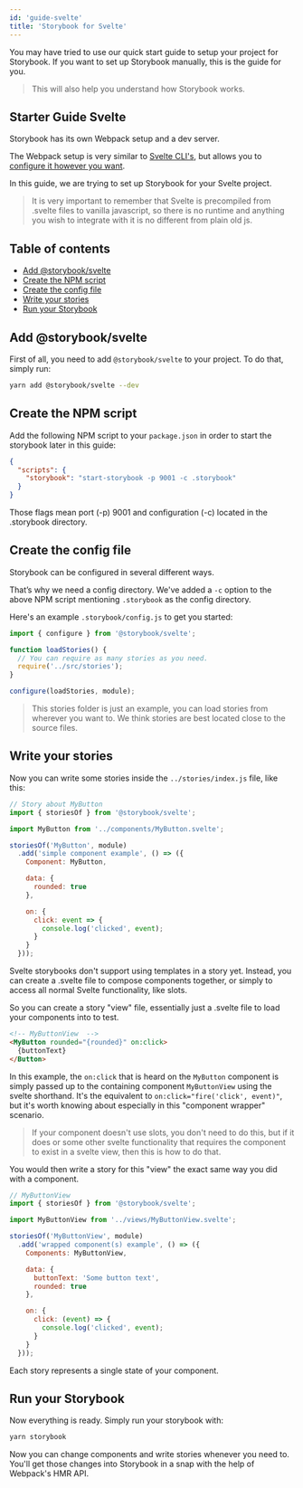 ```yaml
---
id: 'guide-svelte'
title: 'Storybook for Svelte'
---
```


You may have tried to use our quick start guide to setup your project for Storybook. If you want to set up Storybook manually, this is the guide for you.

> This will also help you understand how Storybook works.

## Starter Guide Svelte

Storybook has its own Webpack setup and a dev server.

The Webpack setup is very similar to [Svelte CLI's](https://github.com/sveltejs/svelte-cli), but allows you to [configure it however you want](/configurations/custom-webpack-config/).

In this guide, we are trying to set up Storybook for your Svelte project.

> It is very important to remember that Svelte is precompiled from .svelte files
to vanilla javascript, so there is no runtime and anything you wish to integrate
with it is no different from plain old js.

## Table of contents

-   [Add @storybook/svelte](#add-storybooksvelte)
-   [Create the NPM script](#create-the-npm-script)
-   [Create the config file](#create-the-config-file)
-   [Write your stories](#write-your-stories)
-   [Run your Storybook](#run-your-storybook)

## Add @storybook/svelte

First of all, you need to add `@storybook/svelte` to your project. To do that, simply run:

```sh
yarn add @storybook/svelte --dev
```

## Create the NPM script

Add the following NPM script to your `package.json` in order to start the storybook later in this guide:

```json
{
  "scripts": {
    "storybook": "start-storybook -p 9001 -c .storybook"
  }
}
```

Those flags mean port (-p) 9001 and configuration (-c) located in the .storybook directory.

## Create the config file

Storybook can be configured in several different ways.

That’s why we need a config directory. We've added a `-c` option to the above NPM script mentioning `.storybook` as the config directory.

Here's an example `.storybook/config.js` to get you started:

```js
import { configure } from '@storybook/svelte';

function loadStories() {
  // You can require as many stories as you need.
  require('../src/stories');
}

configure(loadStories, module);
```

> This stories folder is just an example, you can load stories from wherever you want to.
> We think stories are best located close to the source files.

## Write your stories

Now you can write some stories inside the `../stories/index.js` file, like this:

```js
// Story about MyButton
import { storiesOf } from '@storybook/svelte';

import MyButton from '../components/MyButton.svelte';

storiesOf('MyButton', module)
  .add('simple component example', () => ({
    Component: MyButton,

    data: {
      rounded: true
    },

    on: {
      click: event => {
        console.log('clicked', event);
      }
    }
  }));
```

Svelte storybooks don't support using templates in a story yet. Instead,
you can create a .svelte file to compose components together, or simply to access
all normal Svelte functionality, like slots.

So you can create a story "view" file, essentially just a .svelte file to load
your components into to test.

```html
<!-- MyButtonView  -->
<MyButton rounded="{rounded}" on:click>
  {buttonText}
</Button>
```

In this example, the `on:click` that is heard on the `MyButton` component is
simply passed up to the containing component `MyButtonView` using the svelte
shorthand. It's the equivalent to `on:click="fire('click', event)"`, but it's
worth knowing about especially in this "component wrapper" scenario.

> If your component doesn't use slots, you don't need to do this, but if it does
or some other svelte functionality that requires the component to exist in a svelte
view, then this is how to do that.

You would then write a story for this "view" the exact same way you did with a component.

```js
// MyButtonView
import { storiesOf } from '@storybook/svelte';

import MyButtonView from '../views/MyButtonView.svelte';

storiesOf('MyButtonView', module)
  .add('wrapped component(s) example', () => ({
    Components: MyButtonView,

    data: {
      buttonText: 'Some button text',
      rounded: true
    },

    on: {
      click: (event) => {
        console.log('clicked', event);
      }
    }
  }));
```

Each story represents a single state of your component.

## Run your Storybook

Now everything is ready. Simply run your storybook with:

```sh
yarn storybook
```

Now you can change components and write stories whenever you need to.
You'll get those changes into Storybook in a snap with the help of Webpack's HMR API.
